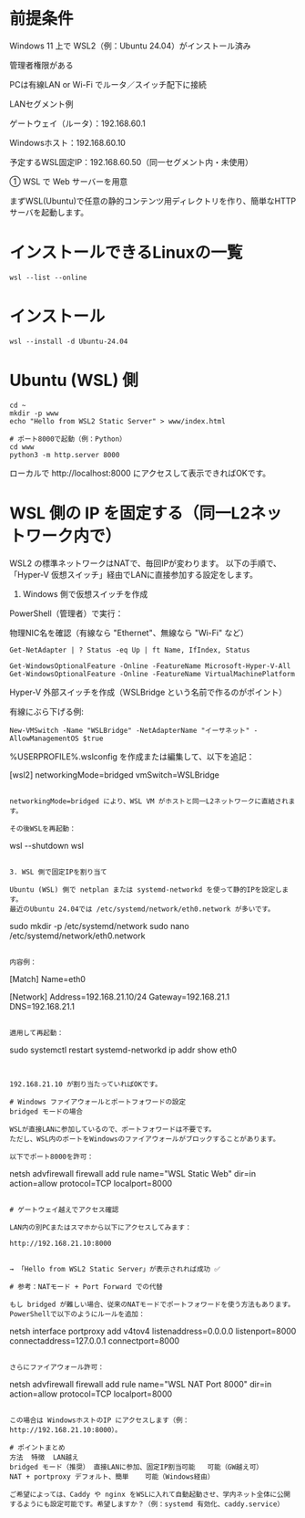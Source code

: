 # 前提条件

Windows 11 上で WSL2（例：Ubuntu 24.04）がインストール済み

管理者権限がある

PCは有線LAN or Wi-Fi でルータ／スイッチ配下に接続

LANセグメント例

ゲートウェイ（ルータ）：192.168.60.1

Windowsホスト：192.168.60.10

予定するWSL固定IP：192.168.60.50（同一セグメント内・未使用）

① WSL で Web サーバーを用意

まずWSL(Ubuntu)で任意の静的コンテンツ用ディレクトリを作り、簡単なHTTPサーバを起動します。

# インストールできるLinuxの一覧
```
wsl --list --online

```

# インストール
```
wsl --install -d Ubuntu-24.04
```


# Ubuntu (WSL) 側
```
cd ~
mkdir -p www
echo "Hello from WSL2 Static Server" > www/index.html

# ポート8000で起動（例：Python）
cd www
python3 -m http.server 8000
```

ローカルで http://localhost:8000 にアクセスして表示できればOKです。

# WSL 側の IP を固定する（同一L2ネットワーク内で）

WSL2 の標準ネットワークはNATで、毎回IPが変わります。
以下の手順で、「Hyper-V 仮想スイッチ」経由でLANに直接参加する設定をします。

1. Windows 側で仮想スイッチを作成

PowerShell（管理者）で実行：



物理NIC名を確認（有線なら "Ethernet"、無線なら "Wi-Fi" など）
```
Get-NetAdapter | ? Status -eq Up | ft Name, IfIndex, Status
```

```
Get-WindowsOptionalFeature -Online -FeatureName Microsoft-Hyper-V-All
Get-WindowsOptionalFeature -Online -FeatureName VirtualMachinePlatform
```


Hyper-V 外部スイッチを作成（WSLBridge という名前で作るのがポイント）

有線にぶら下げる例:
```
New-VMSwitch -Name "WSLBridge" -NetAdapterName "イーサネット" -AllowManagementOS $true
```

%USERPROFILE%\.wslconfig を作成または編集して、以下を追記：

[wsl2]
networkingMode=bridged
vmSwitch=WSLBridge
```

networkingMode=bridged により、WSL VM がホストと同一L2ネットワークに直結されます。

その後WSLを再起動：
```
wsl --shutdown
wsl
```

3. WSL 側で固定IPを割り当て

Ubuntu (WSL) 側で netplan または systemd-networkd を使って静的IPを設定します。
最近のUbuntu 24.04では /etc/systemd/network/eth0.network が多いです。
```
sudo mkdir -p /etc/systemd/network
sudo nano /etc/systemd/network/eth0.network
```

内容例：
```
[Match]
Name=eth0

[Network]
Address=192.168.21.10/24
Gateway=192.168.21.1
DNS=192.168.21.1
```

適用して再起動：
```
sudo systemctl restart systemd-networkd
ip addr show eth0
```


192.168.21.10 が割り当たっていればOKです。

# Windows ファイアウォールとポートフォワードの設定
bridged モードの場合

WSLが直接LANに参加しているので、ポートフォワードは不要です。
ただし、WSL内のポートをWindowsのファイアウォールがブロックすることがあります。

以下でポート8000を許可：
```
netsh advfirewall firewall add rule name="WSL Static Web" dir=in action=allow protocol=TCP localport=8000
```

# ゲートウェイ越えでアクセス確認

LAN内の別PCまたはスマホから以下にアクセスしてみます：

http://192.168.21.10:8000


→ 「Hello from WSL2 Static Server」が表示されれば成功 ✅

# 参考：NATモード + Port Forward での代替

もし bridged が難しい場合、従来のNATモードでポートフォワードを使う方法もあります。
PowerShellで以下のようにルールを追加：
```
netsh interface portproxy add v4tov4 listenaddress=0.0.0.0 listenport=8000 connectaddress=127.0.0.1 connectport=8000
```

さらにファイアウォール許可：
```
netsh advfirewall firewall add rule name="WSL NAT Port 8000" dir=in action=allow protocol=TCP localport=8000
```

この場合は WindowsホストのIP にアクセスします（例：http://192.168.21.10:8000）。

# ポイントまとめ
方法	特徴	LAN越え
bridged モード（推奨）	直接LANに参加、固定IP割当可能	可能（GW越え可）
NAT + portproxy	デフォルト、簡単	可能（Windows経由）

ご希望によっては、Caddy や nginx をWSLに入れて自動起動させ、学内ネット全体に公開するようにも設定可能です。希望しますか？（例：systemd 有効化、caddy.service）